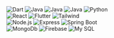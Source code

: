   <img alt="Dart" src="https://img.shields.io/badge/-Dart-05122A?style=flat&amp;logo=dart" style="max-width:100%;">
  <img alt="Java" src="https://img.shields.io/badge/-Java-05122A?style=flat&amp;logo=&amp;" style="max-width:100%;">
  <img alt="Java" src="https://img.shields.io/badge/-Javascript-05122A?style=flat&amp;logo=javascript&amp;" style="max-width:100%;">
  <img alt="Java" src="https://img.shields.io/badge/-Typescript-05122A?style=flat&amp;logo=typescript&amp;" style="max-width:100%;">
  <img alt="Python" src="https://img.shields.io/badge/-Python-05122A?style=flat&amp;logo=python" style="max-width:100%;">
</br>
<!-- Frontend -->
  <img alt="React" src="https://img.shields.io/badge/-React-05122A?style=flat&amp;logo=react" style="max-width:100%;">
  <img alt="Flutter" src="https://img.shields.io/badge/-Flutter-05122A?style=flat&amp;logo=Flutter" style="max-width:100%;">
  <img alt="Tailwind" src="https://img.shields.io/badge/-Tailwind-05122A?style=flat&amp;logo=Tailwindcss" style="max-width:100%;">
<br/>
<!-- Backend -->
  <img alt="Node.js" src="https://img.shields.io/badge/-Node.js-05122A?style=flat&amp;logo=node.js" style="max-width:100%;">
  <img alt="Express" src="https://img.shields.io/badge/-Express-05122A?style=flat&amp;logo=express" style="max-width:100%;">
  <img alt="Spring Boot" src="https://img.shields.io/badge/-Spring Boot-05122A?style=flat&amp;logo=SpringBoot" style="max-width:100%;">
</br>  
<!-- Database -->
  <img alt="MongoDb" src="https://img.shields.io/badge/-MongoDb-05122A?style=flat&amp;logo=mongoDb" style="max-width:100%;">
  <img alt="Firebase" src="https://img.shields.io/badge/-Firebase-05122A?style=flat&amp;logo=Firebase" style="max-width:100%;">
  <img alt="My SQL" src="https://img.shields.io/badge/-My SQL-05122A?style=flat&amp;logo=oracle" style="max-width:100%;">
